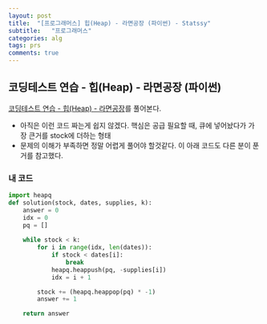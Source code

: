 ```yaml
---
layout: post
title:  "[프로그래머스] 힙(Heap) - 라면공장 (파이썬) - Statssy"
subtitle:   "프로그래머스"
categories: alg
tags: prs
comments: true
---
```


## 코딩테스트 연습 - 힙(Heap) - 라면공장 (파이썬)

[코딩테스트 연습 - 힙(Heap) - 라면공장](https://programmers.co.kr/learn/courses/30/lessons/42629)를 풀어본다.
  

- 아직은 이런 코드 짜는게 쉽지 않겠다. 핵심은 공급 필요할 때, 큐에 넣어놨다가 가장 큰거를 stock에 더하는 형태
- 문제의 이해가 부족하면 정말 어렵게 풀어야 할것같다. 이 아래 코드도 다른 분이 푼거를 참고했다.
  

### 내 코드

```python
import heapq
def solution(stock, dates, supplies, k):   
    answer = 0
    idx = 0
    pq = []
    
    while stock < k:
        for i in range(idx, len(dates)):
            if stock < dates[i]:
                break
            heapq.heappush(pq, -supplies[i])     
            idx = i + 1

        stock += (heapq.heappop(pq) * -1)
        answer += 1

    return answer
```
  
